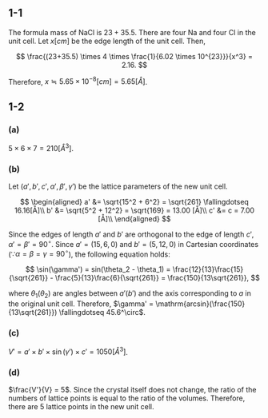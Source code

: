 ## 1-1
The formula mass of NaCl is $23+35.5$.
There are four Na and four Cl in the unit cell.
Let $x [cm]$ be the edge length of the unit cell.
Then,

$$
\frac{(23+35.5) \times 4 \times \frac{1}{6.02 \times 10^{23}}}{x^3} = 2.16.
$$

Therefore, $x \fallingdotseq 5.65 \times 10^{-8}[cm] = 5.65 [Å]$.

## 1-2
### (a)
$5 \times 6 \times 7 = 210 [Å^3]$.

### (b)
Let $(a', b', c', \alpha', \beta', \gamma')$ be the lattice parameters of the new unit cell.

$$
\begin{aligned}
    a' &= \sqrt{15^2 + 6^2} = \sqrt{261} \fallingdotseq 16.16[Å]\\
    b' &= \sqrt{5^2 + 12^2} = \sqrt{169} = 13.00 [Å]\\
    c' &= c = 7.00 [Å]\\
\end{aligned}
$$

Since the edges of length $a'$ and $b'$ are orthogonal to the edge of length $c'$, $\alpha' = \beta' = 90^\circ$.
Since $a' = (15, 6, 0)$ and $b' = (5, 12, 0)$ in Cartesian coordinates ($\because \alpha = \beta = \gamma = 90^\circ$), the following equation holds:

$$
\sin(\gamma') = sin(\theta_2 - \theta_1) = \frac{12}{13}\frac{15}{\sqrt{261}} - \frac{5}{13}\frac{6}{\sqrt{261}} = \frac{150}{13\sqrt{261}},
$$

where $\theta_1$($\theta_2$) are angles between $a'$($b'$) and the axis corresponding to $a$ in the original unit cell.
Therefore, $\gamma' = \mathrm{arcsin}(\frac{150}{13\sqrt{261}}) \fallingdotseq 45.6^\circ$.

### (c)
$V' = a' \times b' \times \sin(\gamma') \times c' = 1050[Å^3]$.

### (d)
$\frac{V'}{V} = 5$.
Since the crystal itself does not change, the ratio of the numbers of lattice points is equal to the ratio of the volumes.
Therefore, there are 5 lattice points in the new unit cell.
